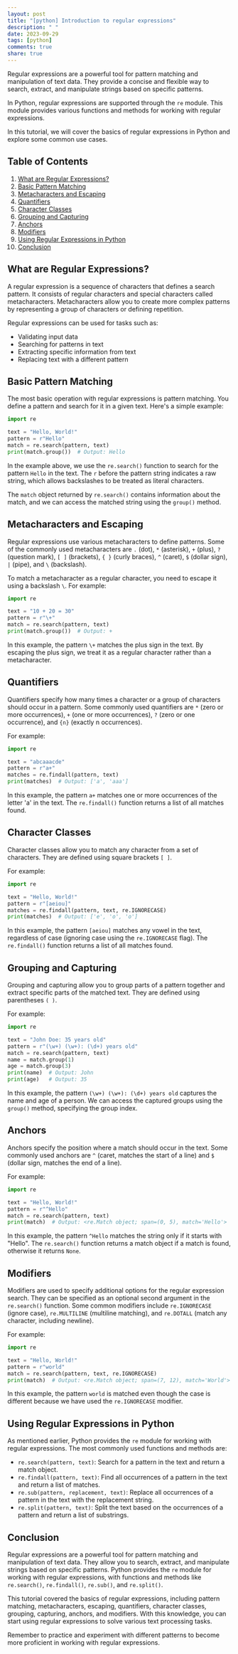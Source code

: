 ```yaml
---
layout: post
title: "[python] Introduction to regular expressions"
description: " "
date: 2023-09-29
tags: [python]
comments: true
share: true
---
```


Regular expressions are a powerful tool for pattern matching and manipulation of text data. They provide a concise and flexible way to search, extract, and manipulate strings based on specific patterns.

In Python, regular expressions are supported through the `re` module. This module provides various functions and methods for working with regular expressions.

In this tutorial, we will cover the basics of regular expressions in Python and explore some common use cases.

## Table of Contents
1. [What are Regular Expressions?](#what-are-regular-expressions)
2. [Basic Pattern Matching](#basic-pattern-matching)
3. [Metacharacters and Escaping](#metacharacters-and-escaping)
4. [Quantifiers](#quantifiers)
5. [Character Classes](#character-classes)
6. [Grouping and Capturing](#grouping-and-capturing)
7. [Anchors](#anchors)
8. [Modifiers](#modifiers)
9. [Using Regular Expressions in Python](#using-regular-expressions-in-python)
10. [Conclusion](#conclusion)

## What are Regular Expressions?

A regular expression is a sequence of characters that defines a search pattern. It consists of regular characters and special characters called metacharacters. Metacharacters allow you to create more complex patterns by representing a group of characters or defining repetition.

Regular expressions can be used for tasks such as:
- Validating input data
- Searching for patterns in text
- Extracting specific information from text
- Replacing text with a different pattern

## Basic Pattern Matching

The most basic operation with regular expressions is pattern matching. You define a pattern and search for it in a given text. Here's a simple example:

```python
import re

text = "Hello, World!"
pattern = r"Hello"
match = re.search(pattern, text)
print(match.group())  # Output: Hello
```

In the example above, we use the `re.search()` function to search for the pattern `Hello` in the text. The `r` before the pattern string indicates a raw string, which allows backslashes to be treated as literal characters.

The `match` object returned by `re.search()` contains information about the match, and we can access the matched string using the `group()` method.

## Metacharacters and Escaping

Regular expressions use various metacharacters to define patterns. Some of the commonly used metacharacters are `.` (dot), `*` (asterisk), `+` (plus), `?` (question mark), `[ ]` (brackets), `{ }` (curly braces), `^` (caret), `$` (dollar sign), `|` (pipe), and `\` (backslash).

To match a metacharacter as a regular character, you need to escape it using a backslash `\`. For example:

```python
import re

text = "10 + 20 = 30"
pattern = r"\+"
match = re.search(pattern, text)
print(match.group())  # Output: +
```

In this example, the pattern `\+` matches the plus sign in the text. By escaping the plus sign, we treat it as a regular character rather than a metacharacter.

## Quantifiers

Quantifiers specify how many times a character or a group of characters should occur in a pattern. Some commonly used quantifiers are `*` (zero or more occurrences), `+` (one or more occurrences), `?` (zero or one occurrence), and `{n}` (exactly n occurrences).

For example:

```python
import re

text = "abcaaacde"
pattern = r"a+"
matches = re.findall(pattern, text)
print(matches)  # Output: ['a', 'aaa']
```

In this example, the pattern `a+` matches one or more occurrences of the letter 'a' in the text. The `re.findall()` function returns a list of all matches found.

## Character Classes

Character classes allow you to match any character from a set of characters. They are defined using square brackets `[ ]`.

For example:

```python
import re

text = "Hello, World!"
pattern = r"[aeiou]"
matches = re.findall(pattern, text, re.IGNORECASE)
print(matches)  # Output: ['e', 'o', 'o']
```

In this example, the pattern `[aeiou]` matches any vowel in the text, regardless of case (ignoring case using the `re.IGNORECASE` flag). The `re.findall()` function returns a list of all matches found.

## Grouping and Capturing

Grouping and capturing allow you to group parts of a pattern together and extract specific parts of the matched text. They are defined using parentheses `( )`.

For example:

```python
import re

text = "John Doe: 35 years old"
pattern = r"(\w+) (\w+): (\d+) years old"
match = re.search(pattern, text)
name = match.group(1)
age = match.group(3)
print(name)  # Output: John
print(age)   # Output: 35
```

In this example, the pattern `(\w+) (\w+): (\d+) years old` captures the name and age of a person. We can access the captured groups using the `group()` method, specifying the group index.

## Anchors

Anchors specify the position where a match should occur in the text. Some commonly used anchors are `^` (caret, matches the start of a line) and `$` (dollar sign, matches the end of a line).

For example:

```python
import re

text = "Hello, World!"
pattern = r"^Hello"
match = re.search(pattern, text)
print(match)  # Output: <re.Match object; span=(0, 5), match='Hello'>
```

In this example, the pattern `^Hello` matches the string only if it starts with "Hello". The `re.search()` function returns a match object if a match is found, otherwise it returns `None`.

## Modifiers

Modifiers are used to specify additional options for the regular expression search. They can be specified as an optional second argument in the `re.search()` function. Some common modifiers include `re.IGNORECASE` (ignore case), `re.MULTILINE` (multiline matching), and `re.DOTALL` (match any character, including newline).

For example:

```python
import re

text = "Hello, World!"
pattern = r"world"
match = re.search(pattern, text, re.IGNORECASE)
print(match)  # Output: <re.Match object; span=(7, 12), match='World'>
```

In this example, the pattern `world` is matched even though the case is different because we have used the `re.IGNORECASE` modifier.

## Using Regular Expressions in Python

As mentioned earlier, Python provides the `re` module for working with regular expressions. The most commonly used functions and methods are:

- `re.search(pattern, text)`: Search for a pattern in the text and return a match object.
- `re.findall(pattern, text)`: Find all occurrences of a pattern in the text and return a list of matches.
- `re.sub(pattern, replacement, text)`: Replace all occurrences of a pattern in the text with the replacement string.
- `re.split(pattern, text)`: Split the text based on the occurrences of a pattern and return a list of substrings.

## Conclusion

Regular expressions are a powerful tool for pattern matching and manipulation of text data. They allow you to search, extract, and manipulate strings based on specific patterns. Python provides the `re` module for working with regular expressions, with functions and methods like `re.search()`, `re.findall()`, `re.sub()`, and `re.split()`.

This tutorial covered the basics of regular expressions, including pattern matching, metacharacters, escaping, quantifiers, character classes, grouping, capturing, anchors, and modifiers. With this knowledge, you can start using regular expressions to solve various text processing tasks.

Remember to practice and experiment with different patterns to become more proficient in working with regular expressions.